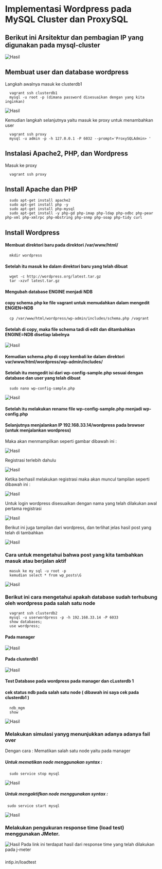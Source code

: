 # Implementasi Wordpress pada MySQL Cluster dan ProxySQL
## Berikut ini Arsitektur dan pembagian IP yang digunakan pada mysql-cluster

![Hasil](arsitektur.png)

## Membuat user dan database wordpress
Langkah awalnya masuk ke clusterdb1
`````
  vagrant ssh clusterdb1
  mysql -u root -p (dimana password disesuaikan dengan yang kita inginkan)
`````
![Hasil](clusterdb.png)

Kemudian langkah selanjutnya yaitu masuk ke proxy untuk menambahkan user
`````
  vagrant ssh proxy
  mysql -u admin -p -h 127.0.0.1 -P 6032 --prompt='ProxySQLAdmin> '
`````
## Instalasi Apache2, PHP, dan Wordpress
Masuk ke proxy
`````
  vagrant ssh proxy
`````
## Install Apache dan PHP
`````
  sudo apt-get install apache2
  sudo apt-get install php -y
  sudo apt-get install php-mysql
  sudo apt-get install -y php-gd php-imap php-ldap php-odbc php-pear php-xml php-xmlrpc php-mbstring php-snmp php-soap php-tidy curl
`````
## Install Wordpress
  #### Membuat direktori baru pada direktori /var/www/html/
`````
  mkdir wordpress
`````
  #### Setelah itu masuk ke dalam direktori baru yang telah dibuat
`````
  wget -c http://wordpress.org/latest.tar.gz
  tar -xzvf latest.tar.gz 
`````
  #### Mengubah database ENGINE menjadi NDB
  #### copy schema.php ke file vagrant untuk memudahkan dalam mengedit ENGIEN=NDB
`````
  cp /var/www/html/wordpress/wp-admin/includes/schema.php /vagrant
`````
  #### Setelah di copy, maka file schema tadi di edit dan ditambahkan ENGINE=NDB disetiap labelnya
  
  ![Hasil](schema.png)
  
  #### Kemudian schema.php di copy kembali ke dalam direktori var/www/html/wordpress/wp-admin/includes/
  #### Setelah itu mengedit isi dari wp-config-sample.php  sesuai dengan database dan user yang telah dibuat
`````
  sudo nano wp-config-sample.php
`````
 ![Hasil](wp-config.php.png)
 
  #### Setelah itu melakukan rename file wp-config-sample.php menjadi wp-config.php
  #### Selanjutnya menjalankan IP 192.168.33.14/wordpress pada browser (untuk menjalankan wordpress)
  Maka akan menmampilkan seperti gambar dibawah ini : 
  
   ![Hasil](Picture1.png)
   
  Registrasi terlebih dahulu
  
   ![Hasil](Picture2.png)
   
  Ketika berhasil melakukan registrasi maka akan muncul tampilan seperti dibawah ini : 
  
   ![Hasil](Picture3.png)
   
  Untuk login wordpress disesuaikan dengan nama yang telah dilakukan awal pertama registrasi
    
   ![Hasil](Picture4.png)
   
  Berikut ini juga tampilan dari wordpress, dan terlihat jelas hasil post yang telah di tambahkan
     
   ![Hasil](Picture5.png)
   
 ### Cara untuk mengetahui bahwa post yang kita tambahkan masuk atau berjalan aktif
`````
  masuk ke my sql -u root -p
  kemudian select * from wp_posts\G
`````
  ![Hasil](Picture6.png)
   
 ### Berikut ini cara mengetahui apakah database sudah terhubung oleh wordpress pada salah satu node
`````
  vagrant ssh clusterdb2
  mysql -u userwordpress -p -h 192.168.33.14 -P 6033
  show databases;
  use wordpress;
`````
   #### Pada manager
   ![Hasil](Picture7.png)
   
   #### Pada clusterdb1
   ![Hasil](Picture8.png)
   
   #### Test Database pada wordpress pada manager  dan cLusterdb 1
   #### cek status ndb pada salah satu node ( dibawah ini saya cek pada clusterdb1 )
`````
  ndb_mgm
  show
`````
   ![Hasil](Picture9.png)
   
  ### Melakukan simulasi yanyg menunjukkan adanya adanya fail over
  Dengan cara : Mematikan salah satu node yaitu pada manager
  ##### Untuk mematikan node menggunakan syntax : 
`````
  sudo service stop mysql
`````
  ![Hasil](nodemati.png)
   
 ##### Untuk mengaktifkan node menggunakan syntax : 
 `````
  sudo service start mysql
 `````
  ![Hasil](nodeonline.png)
   
  ### Melakukan pengukuran response time (load test) menggunakan JMeter.
  
  ![Hasil](jmeter1.png)
  Pada link ini terdapat hasil dari response time yang telah dilakukan pada j-meter
  ##### 
  intip.in/loadtest


  
  
  
  
 
 
  
